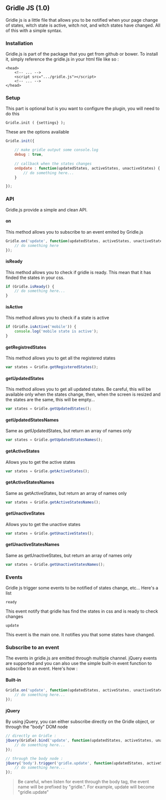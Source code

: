 Gridle JS (1.0)
-------------------------

Gridle js is a little file that allows you to be notified when your page change of states, witch state is active, witch not, and witch states have changed. All of this with a simple syntax.

### Installation

Gridle.js is part of the package that you get from github or bower. To install it, simply reference the gridle.js in your html file like so :

```markup
<head>
	<!-- ... -->
	<script src=".../gridle.js"></script>
	<!-- ... -->
</head>
```

### Setup

This part is optional but is you want to configure the plugin, you will need to do this

```fn
Gridle.init ( {settings} );
```

These are the options available

```javascript
Gridle.init({

	// make gridle output some console.log
	debug : true,
	
	// callback when the states changes
	onUpdate : function(updatedStates, activeStates, unactiveStates) {
		// do something here...
	}

});
```


### API

Gridle.js provide a simple and clean API.

#### on

This method allows you to subscribe to an event emited by Gridle.js

```javascript
Gridle.on('update', function(updatedStates, activeStates, unactiveStates) {
	// do something here
});
```

#### isReady

This method allows you to check if gridle is ready. This mean that it has finded the states in your css.

```javascript
if (Gridle.isReady() {
	// do something here...
}
```

#### isActive

This method allows you to check if a state is active

```javascript
if (Gridle.isActive('mobile')) {
	console.log('mobile state is active');
}
```

#### getRegistredStates

This method allows you to get all the registered states

```javascript
var states = Gridle.getRegisteredStates();
```

#### getUpdatedStates

This method allows you to get all updated states. Be careful, this will be available only when the states change, then, when the screen is resized and the states are the same, this will be empty...

```javascript
var states = Gridle.getUpdatedStates();
```

#### getUpdatedStatesNames

Same as getUpdatedStates, but return an array of names only

```javascript
var states = Gridle.getUpdatedStatesNames();
```

#### getActiveStates

Allows you to get the active states

```javascript
var states = Gridle.getActiveStates();
```

#### getActiveStatesNames

Same as getActiveStates, but return an array of names only

```javascript
var states = Gridle.getActiveStatesNames();
```

#### getUnactiveStates

Allows you to get the unactive states

```javascript
var states = Gridle.getUnactiveStates();
```

#### getUnactiveStatesNames

Same as getUnactiveStates, but return an array of names only

```javascript
var states = Gridle.getUnactiveStatesNames();
```


### Events

Gridle js trigger some events to be notified of states change, etc... Here's a list

```fn
ready
```

This event notify that gridle has find the states in css and is ready to check changes

```fn
update
```

This event is the main one. It notifies you that some states have changed.


### Subscribe to an event

The events in gridle.js are emitted through multiple channel. jQuery events are supported and you can also use the simple built-in event function to subscribe to an event. Here's how :

#### Built-in

```javascript
Gridle.on('update', function(updatedStates, activeStates, unactiveStates) {
	// do something here...	
});
```

#### jQuery

By using jQuery, you can either subscribe directly on the Gridle object, or through the "body" DOM node

```javascript
// directly on Gridle :
jQuery(Gridle).bind('update', function(updatedStates, activeStates, unactiveStates) {
	// do something here...	
});

// through the body node :
jQuery('body').trigger('gridle.update', function(updatedStates, activeStates, unactiveStates) {
	// do something here...	
});
```

> Be careful, when listen for event through the body tag, the event name will be prefixed by "gridle.". For example, update will become "gridle.update"